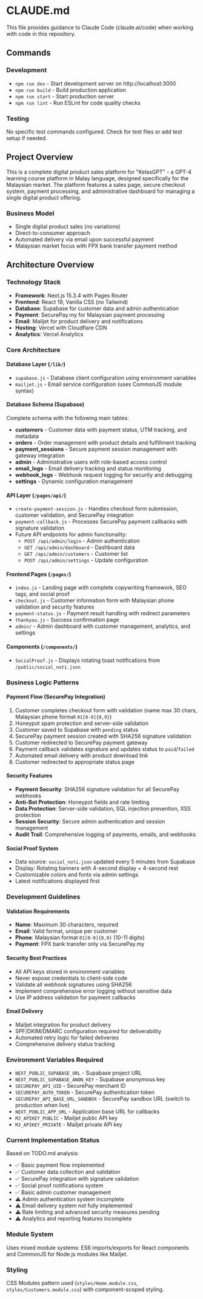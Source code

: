 # CLAUDE.md

This file provides guidance to Claude Code (claude.ai/code) when working with code in this repository.

## Commands

### Development
- `npm run dev` - Start development server on http://localhost:3000
- `npm run build` - Build production application
- `npm run start` - Start production server
- `npm run lint` - Run ESLint for code quality checks

### Testing
No specific test commands configured. Check for test files or add test setup if needed.

## Project Overview

This is a complete digital product sales platform for "KelasGPT" - a GPT-4 learning course platform in Malay language, designed specifically for the Malaysian market. The platform features a sales page, secure checkout system, payment processing, and administrative dashboard for managing a single digital product offering.

### Business Model
- Single digital product sales (no variations)
- Direct-to-consumer approach
- Automated delivery via email upon successful payment
- Malaysian market focus with FPX bank transfer payment method

## Architecture Overview

### Technology Stack
- **Framework**: Next.js 15.3.4 with Pages Router
- **Frontend**: React 19, Vanilla CSS (no Tailwind)
- **Database**: Supabase for customer data and admin authentication
- **Payment**: SecurePay.my for Malaysian payment processing
- **Email**: Mailjet for product delivery and notifications
- **Hosting**: Vercel with Cloudflare CDN
- **Analytics**: Vercel Analytics

### Core Architecture

#### Database Layer (`/lib/`)
- `supabase.js` - Database client configuration using environment variables
- `mailjet.js` - Email service configuration (uses CommonJS module syntax)

#### Database Schema (Supabase)
Complete schema with the following main tables:
- **customers** - Customer data with payment status, UTM tracking, and metadata
- **orders** - Order management with product details and fulfillment tracking
- **payment_sessions** - Secure payment session management with gateway integration
- **admin** - Administrative users with role-based access control
- **email_logs** - Email delivery tracking and status monitoring
- **webhook_logs** - Webhook request logging for security and debugging
- **settings** - Dynamic configuration management

#### API Layer (`/pages/api/`)
- `create-payment-session.js` - Handles checkout form submission, customer validation, and SecurePay integration
- `payment-callback.js` - Processes SecurePay payment callbacks with signature validation
- Future API endpoints for admin functionality:
  - `POST /api/admin/login` - Admin authentication
  - `GET /api/admin/dashboard` - Dashboard data
  - `GET /api/admin/customers` - Customer list
  - `POST /api/admin/settings` - Update configuration

#### Frontend Pages (`/pages/`)
- `index.js` - Landing page with complete copywriting framework, SEO tags, and social proof
- `checkout.js` - Customer information form with Malaysian phone validation and security features
- `payment-status.js` - Payment result handling with redirect parameters
- `thankyou.js` - Success confirmation page
- `admin/` - Admin dashboard with customer management, analytics, and settings

#### Components (`/components/`)
- `SocialProof.js` - Displays rotating toast notifications from `/public/social_noti.json`

### Business Logic Patterns

#### Payment Flow (SecurePay Integration)
1. Customer completes checkout form with validation (name max 30 chars, Malaysian phone format `01[0-9]{8,9}`)
2. Honeypot spam protection and server-side validation
3. Customer saved to Supabase with `pending` status
4. SecurePay payment session created with SHA256 signature validation
5. Customer redirected to SecurePay payment gateway
6. Payment callback validates signature and updates status to `paid`/`failed`
7. Automated email delivery with product download link
8. Customer redirected to appropriate status page

#### Security Features
- **Payment Security**: SHA256 signature validation for all SecurePay webhooks
- **Anti-Bot Protection**: Honeypot fields and rate limiting
- **Data Protection**: Server-side validation, SQL injection prevention, XSS protection
- **Session Security**: Secure admin authentication and session management
- **Audit Trail**: Comprehensive logging of payments, emails, and webhooks

#### Social Proof System
- Data source: `social_noti.json` updated every 5 minutes from Supabase
- Display: Rotating banners with 4-second display + 4-second rest
- Customizable colors and fonts via admin settings
- Latest notifications displayed first

### Development Guidelines

#### Validation Requirements
- **Name**: Maximum 30 characters, required
- **Email**: Valid format, unique per customer
- **Phone**: Malaysian format `01[0-9]{8,9}` (10-11 digits)
- **Payment**: FPX bank transfer only via SecurePay.my

#### Security Best Practices
- All API keys stored in environment variables
- Never expose credentials to client-side code
- Validate all webhook signatures using SHA256
- Implement comprehensive error logging without sensitive data
- Use IP address validation for payment callbacks

#### Email Delivery
- Mailjet integration for product delivery
- SPF/DKIM/DMARC configuration required for deliverability
- Automated retry logic for failed deliveries
- Comprehensive delivery status tracking

### Environment Variables Required
- `NEXT_PUBLIC_SUPABASE_URL` - Supabase project URL
- `NEXT_PUBLIC_SUPABASE_ANON_KEY` - Supabase anonymous key
- `SECUREPAY_API_UID` - SecurePay merchant ID
- `SECUREPAY_AUTH_TOKEN` - SecurePay authentication token
- `SECUREPAY_API_BASE_URL_SANDBOX` - SecurePay sandbox URL (switch to production when live)
- `NEXT_PUBLIC_APP_URL` - Application base URL for callbacks
- `MJ_APIKEY_PUBLIC` - Mailjet public API key
- `MJ_APIKEY_PRIVATE` - Mailjet private API key

### Current Implementation Status
Based on TODO.md analysis:
- ✅ Basic payment flow implemented
- ✅ Customer data collection and validation
- ✅ SecurePay integration with signature validation
- ✅ Social proof notifications system
- ✅ Basic admin customer management
- ⚠️ Admin authentication system incomplete
- ⚠️ Email delivery system not fully implemented
- ⚠️ Rate limiting and advanced security measures pending
- ⚠️ Analytics and reporting features incomplete

### Module System
Uses mixed module systems: ES6 imports/exports for React components and CommonJS for Node.js modules like Mailjet.

### Styling
CSS Modules pattern used (`styles/Home.module.css`, `styles/Customers.module.css`) with component-scoped styling.